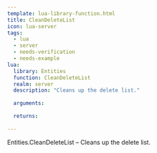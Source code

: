 ```yaml
---
template: lua-library-function.html
title: CleanDeleteList
icon: lua-server
tags:
  - lua
  - server
  - needs-verification
  - needs-example
lua:
  library: Entities
  function: CleanDeleteList
  realm: server
  description: "Cleans up the delete list."
  
  arguments:
  
  returns:
    
---
```


<div class="lua__search__keywords">
Entities.CleanDeleteList &#x2013; Cleans up the delete list.
</div>
